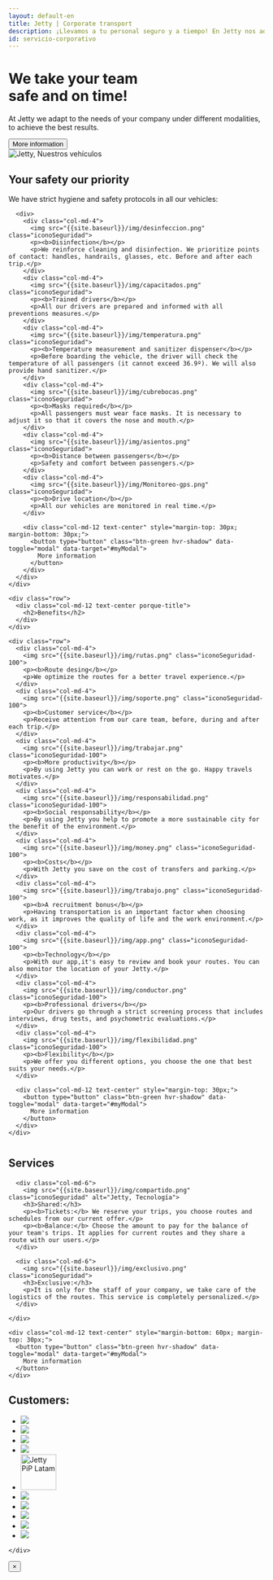 ```yaml
---
layout: default-en
title: Jetty | Corporate transport
description: ¡Llevamos a tu personal seguro y a tiempo! En Jetty nos adaptamos a las necesidades de tu organización bajo diferentes esquemas, para alcanzar los mejores resultados.
id: servicio-corporativo
---
```


<div class="container-fluid gradient">

  <div class="organizaciones">
    <div class="container">
      <div class="row">
        <div class="col-md-6" data-aos="fade-left" data-aos-easing="ease-out-sine" data-aos-duration="500">
          <h1>We take your team <br><span class="titleBold">safe and on time!</span></h1>
          <p class="lead">At Jetty we adapt to the needs of your company under different modalities, to achieve the best results.</p>
          <button type="button" class="btn-green hvr-shadow" data-toggle="modal" data-target="#myModal">
            More information
          </button>
        </div>
        <div class="col-md-6 text-right">
          <img src="{{site.baseurl}}/img/choferes.png" alt="Jetty, Nuestros vehículos" data-aos="fade" data-aos-easing="ease-out-sine">
        </div>
      </div>
    </div>
  </div>

  <div class="container porque-content" data-aos="fade-up">
    <div class="row" style="margin-bottom: 40px;">
      <div class="col-md-12 text-center porque-title">
        <h2>Your safety our priority</h2>
        <p class="lead textGray">We have strict hygiene and safety protocols in all our vehicles:</p>
      </div>

      <div>
        <div class="col-md-4">
          <img src="{{site.baseurl}}/img/desinfeccion.png" class="iconoSeguridad">
          <p><b>Disinfection</b></p>
          <p>We reinforce cleaning and disinfection. We prioritize points of contact: handles, handrails, glasses, etc. Before and after each trip.</p>
        </div>
        <div class="col-md-4">
          <img src="{{site.baseurl}}/img/capacitados.png" class="iconoSeguridad">
          <p><b>Trained drivers</b></p>
          <p>All our drivers are prepared and informed with all preventions measures.</p>
        </div>
        <div class="col-md-4">
          <img src="{{site.baseurl}}/img/temperatura.png" class="iconoSeguridad">
          <p><b>Temperature measurement and sanitizer dispenser</b></p>
          <p>Before boarding the vehicle, the driver will check the temperature of all passengers (it cannot exceed 36.9º). We will also provide hand sanitizer.</p>
        </div>
        <div class="col-md-4">
          <img src="{{site.baseurl}}/img/cubrebocas.png" class="iconoSeguridad">
          <p><b>Masks required</b></p>
          <p>All passengers must wear face masks. It is necessary to adjust it so that it covers the nose and mouth.</p>
        </div>
        <div class="col-md-4">
          <img src="{{site.baseurl}}/img/asientos.png" class="iconoSeguridad">
          <p><b>Distance between passengers</b></p>
          <p>Safety and comfort between passengers.</p>
        </div>
        <div class="col-md-4">
          <img src="{{site.baseurl}}/img/Monitoreo-gps.png" class="iconoSeguridad">
          <p><b>Drive location</b></p>
          <p>All our vehicles are monitored in real time.</p>
        </div>

        <div class="col-md-12 text-center" style="margin-top: 30px; margin-bottom: 30px;">
          <button type="button" class="btn-green hvr-shadow" data-toggle="modal" data-target="#myModal">
            More information
          </button>
        </div>
      </div>
    </div>

    <div class="row">
      <div class="col-md-12 text-center porque-title">
        <h2>Benefits</h2>
      </div>
    </div>

    <div class="row">
      <div class="col-md-4">
        <img src="{{site.baseurl}}/img/rutas.png" class="iconoSeguridad-100">
        <p><b>Route desing</b></p>
        <p>We optimize the routes for a better travel experience.</p>
      </div>
      <div class="col-md-4">
        <img src="{{site.baseurl}}/img/soporte.png" class="iconoSeguridad-100">
        <p><b>Customer service</b></p>
        <p>Receive attention from our care team, before, during and after each trip.</p>
      </div>
      <div class="col-md-4">
        <img src="{{site.baseurl}}/img/trabajar.png" class="iconoSeguridad-100">
        <p><b>More productivity</b></p>
        <p>By using Jetty you can work or rest on the go. Happy travels motivates.</p>
      </div>
      <div class="col-md-4">
        <img src="{{site.baseurl}}/img/responsabilidad.png" class="iconoSeguridad-100">
        <p><b>Social responsability</b></p>
        <p>By using Jetty you help to promote a more sustainable city for the benefit of the environment.</p>
      </div>
      <div class="col-md-4">
        <img src="{{site.baseurl}}/img/money.png" class="iconoSeguridad-100">
        <p><b>Costs</b></p>
        <p>With Jetty you save on the cost of transfers and parking.</p>
      </div>
      <div class="col-md-4">
        <img src="{{site.baseurl}}/img/trabajo.png" class="iconoSeguridad-100">
        <p><b>A recruitment bonus</b></p>
        <p>Having transportation is an important factor when choosing work, as it improves the quality of life and the work environment.</p>
      </div>
      <div class="col-md-4">
        <img src="{{site.baseurl}}/img/app.png" class="iconoSeguridad-100">
        <p><b>Technology</b></p>
        <p>With our app,it's easy to review and book your routes. You can also monitor the location of your Jetty.</p>
      </div>
      <div class="col-md-4">
        <img src="{{site.baseurl}}/img/conductor.png" class="iconoSeguridad-100">
        <p><b>Professional drivers</b></p>
        <p>Our drivers go through a strict screening process that includes interviews, drug tests, and psychometric evaluations.</p>
      </div>
      <div class="col-md-4">
        <img src="{{site.baseurl}}/img/flexibilidad.png" class="iconoSeguridad-100">
        <p><b>Flexibility</b></p>
        <p>We offer you different options, you choose the one that best suits your needs.</p>
      </div>

      <div class="col-md-12 text-center" style="margin-top: 30px;">
        <button type="button" class="btn-green hvr-shadow" data-toggle="modal" data-target="#myModal">
          More information
        </button>
      </div>
    </div>
  </div>

  <div class="container">
    <div class="row">
      <div class="col-md-12 text-center" style="margin-bottom: 20px;">
        <h2>Services</h2>
      </div>

      <div class="col-md-6">
        <img src="{{site.baseurl}}/img/compartido.png" class="iconoSeguridad" alt="Jetty, Tecnología">
        <h3>Shared:</h3>
        <p><b>Tickets:</b> We reserve your trips, you choose routes and schedules from our current offer.</p>
        <p><b>Balance:</b> Choose the amount to pay for the balance of your team's trips. It applies for current routes and they share a route with our users.</p>
      </div>

      <div class="col-md-6">
        <img src="{{site.baseurl}}/img/exclusivo.png" class="iconoSeguridad">
        <h3>Exclusive:</h3>
        <p>It is only for the staff of your company, we take care of the logistics of the routes. This service is completely personalized.</p>
      </div>

    </div>

    <div class="col-md-12 text-center" style="margin-bottom: 60px; margin-top: 30px;">
      <button type="button" class="btn-green hvr-shadow" data-toggle="modal" data-target="#myModal">
        More information
      </button>
    </div>

  </div>

  <div class="container">
    <div class="row">
      <div class="col-md-12 text-center">
        <h2>Customers:</h2>
        <ul class="clientes">
          <li>
            <a href="http://www.alhel.com/" target="_blank">
              <img src="{{site.baseurl}}/imgs-prensa/alhel.png">
            </a>
          </li>
          <li>
            <a href="https://www.continentaltire.mx/car" target="_blank">
              <img src="{{site.baseurl}}/imgs-prensa/continental.svg">
            </a>
          </li>
          <li>
            <a href="https://www.lexmark.com/es_mx.html" target="_blank">
              <img src="{{site.baseurl}}/imgs-prensa/lexmark.svg">
            </a>
          </li>
          <li>
            <a href="https://www.globant.com/" target="_blank">
              <img src="{{site.baseurl}}/imgs-prensa/globant.svg">
            </a>
          </li>
          <li>
            <a href="http://www.piplatam.com/" target="_blank">
              <img src="{{site.baseurl}}/imgs-prensa/PiP-white.png" alt="Jetty PiP Latam" width="70">
            </a>
          </li>
          <li>
            <a href="https://www.mheducation.com.mx" target="_blank">
              <img src="{{site.baseurl}}/imgs-prensa/MHE-Logo.png">
            </a>
          </li>
          <li>
            <a href="https://www.verifone.com/es/mx" target="_blank">
              <img src="{{site.baseurl}}/imgs-prensa/verifone.png">
            </a>
          </li>
          <li>
            <a href="https://hutchisonportstng.com" target="_blank">
              <img src="{{site.baseurl}}/imgs-prensa/TNG-logotipo.png">
            </a>
          </li>
          <li>
            <a href="#" target="_blank">
              <img src="{{site.baseurl}}/imgs-prensa/inlod.png">
            </a>
          </li>
          <li>
            <a href="#" target="_blank">
              <img src="{{site.baseurl}}/imgs-prensa/jobandtalent.png">
            </a>
          </li>
          <!-- <li>
            <a href="#" target="_blank">
              <img src="imgs-prensa/SPGG.png">
            </a>
          </li>
          <li>
            <a href="#" target="_blank">
              <img src="imgs-prensa/ibero.png">
            </a>
          </li> -->
        </ul>
      </div>

    </div>
  </div>

</div>


<!-- Modal -->
<div class="modal fade" id="myModal" tabindex="-1" role="dialog" aria-labelledby="myModalLabel">
  <div class="modal-dialog" role="document">
    <div class="modal-content">
      <div class="modal-header">
        <button type="button" class="close" data-dismiss="modal" aria-label="Close"><span aria-hidden="true">&times;</span></button>
        <!-- <h4 class="modal-title" id="myModalLabel">Déjanos tus datos y te mandaremos la cotización.</h4> -->
      </div>
      <div class="modal-body">
        <div class="_form_5"></div><script src="https://jetty.activehosted.com/f/embed.php?id=5" type="text/javascript" charset="utf-8"></script>
      </div>
      <!-- <div class="modal-footer">
        <button type="button" class="btn btn-default" data-dismiss="modal">Close</button>
        <button type="button" class="btn btn-primary">Save changes</button>
      </div> -->
    </div>
  </div>
</div>


